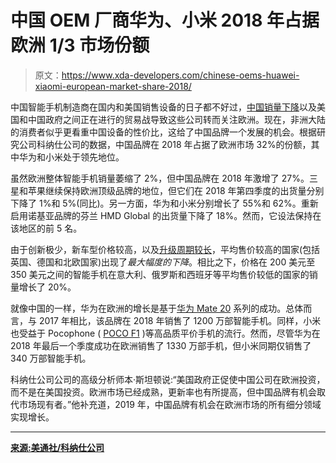 # 中国 OEM 厂商华为、小米 2018 年占据欧洲 1/3 市场份额

> 原文：<https://www.xda-developers.com/chinese-oems-huawei-xiaomi-european-market-share-2018/>

中国智能手机制造商在国内和美国销售设备的日子都不好过，[中国销量下降](https://www.digitimes.com/news/a20190214PD201.html)以及美国和中国政府之间正在进行的贸易战导致这些公司转而关注欧洲。现在，非洲大陆的消费者似乎更看重中国设备的性价比，这给了中国品牌一个发展的机会。根据研究公司科纳仕公司的数据，中国品牌在 2018 年占据了欧洲市场 32%的份额，其中华为和小米处于领先地位。

虽然欧洲整体智能手机销量萎缩了 2%，但中国品牌在 2018 年激增了 27%。三星和苹果继续保持欧洲顶级品牌的地位，但它们在 2018 年第四季度的出货量分别下降了 1%和 5%(同比)。另一方面，华为和小米分别增长了 55%和 62%。重新启用诺基亚品牌的芬兰 HMD Global 的出货量下降了 18%。然而，它设法保持在该地区的前 5 名。

由于创新极少，新车型价格较高，以及[升级周期较长](https://9to5mac.com/2019/02/08/four-year-smartphone-upgrades/)，平均售价较高的国家(包括英国、德国和北欧国家)出现了*最大幅度的下降*。相比之下，价格在 200 美元至 350 美元之间的智能手机在意大利、俄罗斯和西班牙等平均售价较低的国家的销量增长了 20%。

就像中国的一样，华为在欧洲的增长是基于[华为 Mate 20](https://www.xda-developers.com/huawei-mate-20-pro-review-video/) 系列的成功。总体而言，与 2017 年相比，该品牌在 2018 年销售了 1200 万部智能手机。同样，小米也受益于 Pocophone ( [POCO F1](https://www.xda-developers.com/xiaomi-poco-f1-design-display-gaming-performance-review/) )等高品质平价手机的流行。然而，尽管华为在 2018 年最后一个季度成功在欧洲销售了 1330 万部手机，但小米同期仅销售了 340 万部智能手机。

科纳仕公司公司的高级分析师本·斯坦顿说:“美国政府正促使中国公司在欧洲投资，而不是在美国投资。欧洲市场已经成熟，更新率也有所提高，但中国品牌有机会取代市场现有者。”他补充道，2019 年，中国品牌有机会在欧洲市场的所有细分领域实现增长。

* * *

[**来源:美通社/科纳仕公司**](https://www.prnewswire.com/news-releases/canalys-media-alert-chinese-smartphone-vendors-take-a-record-32-market-share-in-europe-in-2018-884066924.html)